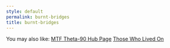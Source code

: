 ```yaml
---
style: default
permalink: burnt-bridges
title: burnt-bridges
---
```

You may also like:
[MTF Theta-90 Hub Page](http://scp-wiki.net/mtf-theta-90-hub-page)
[Those Who Lived On](http://scp-wiki.net/those-who-lived-on-hub)